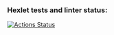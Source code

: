 ### Hexlet tests and linter status:
[![Actions Status](https://github.com/cyberJorney/frontend-project-44/workflows/hexlet-check/badge.svg)](https://github.com/cyberJorney/frontend-project-44/actions)